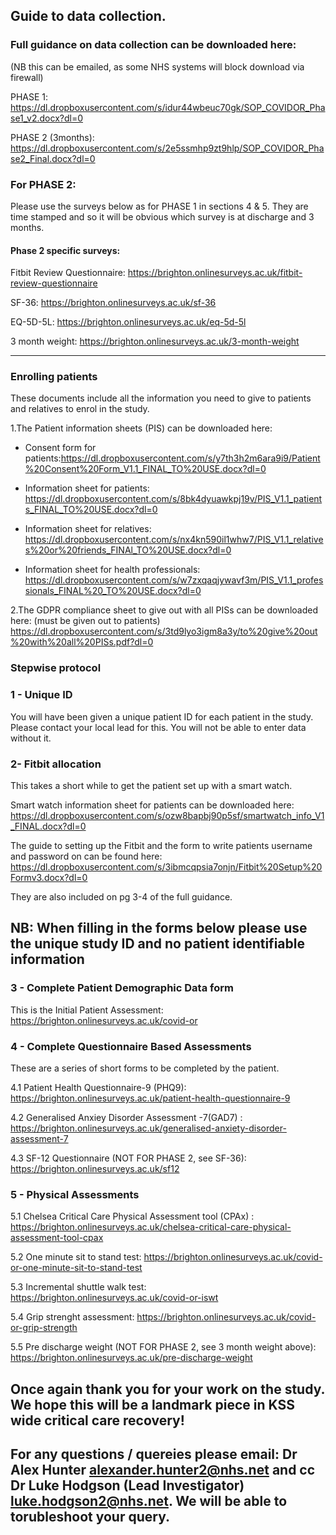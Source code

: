 ## Guide to data collection. 

### Full guidance on data collection can be downloaded here:

(NB this can be emailed, as some NHS systems will block download via firewall)

PHASE 1: <https://dl.dropboxusercontent.com/s/idur44wbeuc70gk/SOP_COVIDOR_Phase1_v2.docx?dl=0>

PHASE 2 (3months): <https://dl.dropboxusercontent.com/s/2e5ssmhp9zt9hlp/SOP_COVIDOR_Phase2_Final.docx?dl=0>

### For PHASE 2: 

Please use the surveys below as for PHASE 1 in sections 4 & 5. They are time stamped and so it will be obvious which survey is at discharge and 3 months. 

#### Phase 2 specific surveys:

Fitbit Review Questionnaire: <https://brighton.onlinesurveys.ac.uk/fitbit-review-questionnaire>

SF-36: <https://brighton.onlinesurveys.ac.uk/sf-36>

EQ-5D-5L: <https://brighton.onlinesurveys.ac.uk/eq-5d-5l>

3 month weight: <https://brighton.onlinesurveys.ac.uk/3-month-weight>

-----------------------------
 
### Enrolling patients 
 
These documents include all the information you need to give to patients and relatives to enrol in the study.

1.The Patient information sheets (PIS) can be downloaded here:
 
- Consent form for patients:<https://dl.dropboxusercontent.com/s/y7th3h2m6ara9i9/Patient%20Consent%20Form_V1.1_FINAL_TO%20USE.docx?dl=0>
 
 - Information sheet for patients: <https://dl.dropboxusercontent.com/s/8bk4dyuawkpj19v/PIS_V1.1_patients_FINAL_TO%20USE.docx?dl=0>
 
 - Information sheet for relatives: <https://dl.dropboxusercontent.com/s/nx4kn590il1whw7/PIS_V1.1_relatives%20or%20friends_FINAl_TO%20USE.docx?dl=0>
 
 - Information sheet for health professionals: <https://dl.dropboxusercontent.com/s/w7zxqaqjywavf3m/PIS_V1.1_professionals_FINAL%20_TO%20USE.docx?dl=0>
 
2.The GDPR compliance sheet to give out with all PISs can be downloaded here: (must be given out to patients)
   <https://dl.dropboxusercontent.com/s/3td9lyo3igm8a3y/to%20give%20out%20with%20all%20PISs.pdf?dl=0>
     
 
### Stepwise protocol

### 1 - Unique ID

You will have been given a unique patient ID for each patient in the study. 
Please contact your local lead for this. You will not be able to enter data without it. 
 
###  2- Fitbit allocation 
 
 This takes a short while to get the patient set up with a smart watch.
 
 Smart watch information sheet for patients can be downloaded here:
 <https://dl.dropboxusercontent.com/s/ozw8bapbj90p5sf/smartwatch_info_V1_FINAL.docx?dl=0>
 
 The guide to setting up the Fitbit and the form to write patients username and password on can be found here: 
 <https://dl.dropboxusercontent.com/s/3ibmcqpsia7onjn/Fitbit%20Setup%20Formv3.docx?dl=0>

 They are also included on pg 3-4 of the full guidance. 

## NB: When filling in the forms below please use the unique study ID and no patient identifiable information

### 3 - Complete Patient Demographic Data form

 This is the Initial Patient Assessment: <https://brighton.onlinesurveys.ac.uk/covid-or>

### 4 - Complete Questionnaire Based Assessments 

 These are a series of short forms to be completed by the patient.  

 4.1 Patient Health Questionnaire-9 (PHQ9): <https://brighton.onlinesurveys.ac.uk/patient-health-questionnaire-9>

 4.2 Generalised Anxiey Disorder Assessment -7(GAD7) :	<https://brighton.onlinesurveys.ac.uk/generalised-anxiety-disorder-assessment-7> 

 4.3 SF-12 Questionnaire (NOT FOR PHASE 2, see SF-36): <https://brighton.onlinesurveys.ac.uk/sf12>


### 5 - Physical Assessments

 5.1 Chelsea Critical Care Physical Assessment tool (CPAx) : <https://brighton.onlinesurveys.ac.uk/chelsea-critical-care-physical-assessment-tool-cpax>

 5.2 One minute sit to stand test: <https://brighton.onlinesurveys.ac.uk/covid-or-one-minute-sit-to-stand-test>

 5.3 Incremental shuttle walk test: <https://brighton.onlinesurveys.ac.uk/covid-or-iswt> 

 5.4 Grip strenght assessment: <https://brighton.onlinesurveys.ac.uk/covid-or-grip-strength>

 5.5 Pre discharge weight (NOT FOR PHASE 2, see 3 month weight above): <https://brighton.onlinesurveys.ac.uk/pre-discharge-weight>


## Once again thank you for your work on the study. We hope this will be a landmark piece in KSS wide critical care recovery!

## For any questions / quereies please email: Dr Alex Hunter <alexander.hunter2@nhs.net> and cc Dr Luke Hodgson (Lead Investigator) <luke.hodgson2@nhs.net>. We will be able to torubleshoot your query. 

 

